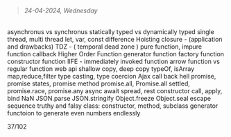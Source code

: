 > ###### 24-04-2024, Wednesday

asynchronus vs synchronus
statically typed vs dynamically typed
single thread, multi thread
let, var, const difference
Hoisting
closure - (application and drawbacks)
TDZ - ( temporal dead zone )
pure function, impure function
callback
Higher Order Function
generator function
factory function
constructor function
IIFE - immediately invoked function
arrow function vs regular function
web api
shallow copy, deep copy
typeOf, isArray
map,reduce,filter
type casting, type coercion
Ajax
call back hell
promise, promise states, promise method
promise.all, Promise.all settled,  promise.race, promise.any
async await
spread, rest 
constructor
call, apply, bind
NaN
JSON.parse
JSON.stringify
Object.freeze
Object.seal
escape sequence
truthy and falsy
class: constructor, method, subclass
generator functoion to generate even numbers endlessly

37/102
